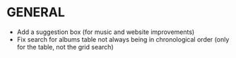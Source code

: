 # GENERAL
* Add a suggestion box (for music and website improvements)
* Fix search for albums table not always being in chronological order (only for the table, not the grid search)
